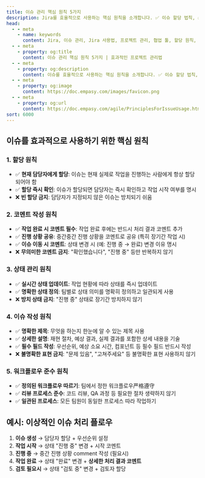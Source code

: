 ```yaml
---
title: 이슈 관리 핵심 원칙 5가지
description: Jira를 효율적으로 사용하는 핵심 원칙을 소개합니다. ✅ 이슈 할당 법칙, ✅ 필수 코멘팅 가이드, ✅ 상태 관리 노하우를 통해 프로젝트 투명성과 팀 생산성을 높이는 방법을 확인해 보세요. 팀 협업을 위한 가이드입니다.
head:
  - - meta
    - name: keywords
      content: Jira, 이슈 관리, Jira 사용법, 프로젝트 관리, 협업 툴, 할당 원칙, 코멘팅, 상태 관리, 워크플로우, 생산성 향상
  - - meta
    - property: og:title
      content: 이슈 관리 핵심 원칙 5가지 | 효과적인 프로젝트 관리법
  - - meta
    - property: og:description
      content: 이슈를 효율적으로 사용하는 핵심 원칙을 소개합니다. ✅ 이슈 할당 법칙, ✅ 필수 코멘팅 가이드, ✅ 상태 관리 노하우를 통해 프로젝트 투명성과 팀 생산성을 높이는 방법을 확인해 보세요. 팀 협업을 위한 가이드입니다.
  - - meta
    - property: og:image
      content: https://doc.empasy.com/images/favicon.png
  - - meta
    - property: og:url
      content: https://doc.empasy.com/agile/PrinciplesForIssueUsage.html
sort: 6000
---
```


## 이슈를 효과적으로 사용하기 위한 핵심 원칙

### 1. **할당 원칙**

- ✅ **현재 담당자에게 할당**: 이슈는 현재 실제로 작업을 진행하는 사람에게 항상 할당되어야 함
- ✅ **할당 즉시 확인**: 이슈가 할당되면 담당자는 즉시 확인하고 작업 시작 여부를 명시
- ❌ **빈 할당 금지**: 담당자가 지정되지 않은 이슈는 방치되기 쉬움

### 2. **코멘트 작성 원칙**

- ✅ **작업 완료 시 코멘트 필수**: 작업 완료 후에는 반드시 처리 결과 코멘트 추가
- ✅ **진행 상황 공유**: 중간중간 진행 상황을 코멘트로 공유 (특히 장기간 작업 시)
- ✅ **이슈 이동 시 코멘트**: 상태 변경 시 (예: 진행 중 → 완료) 변경 이유 명시
- ❌ **무의미한 코멘트 금지**: "확인했습니다", "진행 중" 등만 반복하지 않기

### 3. **상태 관리 원칙**

- ✅ **실시간 상태 업데이트**: 작업 현황에 따라 상태를 즉시 업데이트
- ✅ **명확한 상태 정의**: 팀별로 상태 의미를 명확히 정의하고 일관되게 사용
- ❌ **방치 상태 금지**: "진행 중" 상태로 장기간 방치하지 않기

### 4. **이슈 작성 원칙**

- ✅ **명확한 제목**: 무엇을 하는지 한눈에 알 수 있는 제목 사용
- ✅ **상세한 설명**: 재현 절차, 예상 결과, 실제 결과를 포함한 상세 내용을 기술
- ✅ **필수 필드 작성**: 우선순위, 예상 소요 시간, 컴포넌트 등 필수 필드 반드시 작성
- ❌ **불명확한 표현 금지**: "문제 있음", "고쳐주세요" 등 불명확한 표현 사용하지 않기

### 5. **워크플로우 준수 원칙**

- ✅ **정의된 워크플로우 따르기**: 팀에서 정한 워크플로우严格遵守
- ✅ **리뷰 프로세스 준수**: 코드 리뷰, QA 과정 등 필요한 절차 생략하지 않기
- ✅ **일관된 프로세스**: 모든 팀원이 동일한 프로세스 따라 작업하기

## 예시: 이상적인 이슈 처리 플로우

1. **이슈 생성** → 담당자 할당 + 우선순위 설정
2. **작업 시작** → 상태 "진행 중" 변경 + 시작 코멘트
3. **진행 중** → 중간 진행 상황 comment 작성 (필요시)
4. **작업 완료** → 상태 "완료" 변경 + **상세한 처리 결과 코멘트**
5. **검토 필요시** → 상태 "검토 중" 변경 + 검토자 할당
